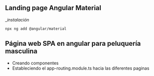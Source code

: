 


## Landing page Angular Material

__instalación_

```
npx ng add @angular/material

```

## Página web SPA en angular para peluquería masculina
- Creando componentes
- Estableciendo el app-routing.module.ts hacia las diferentes paginas